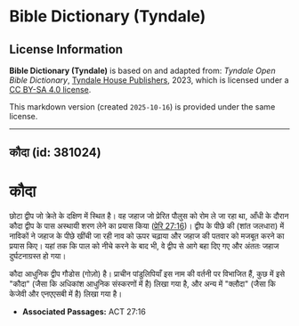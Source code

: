 # Bible Dictionary (Tyndale)

## License Information

**Bible Dictionary (Tyndale)** is based on and adapted from: _Tyndale Open Bible Dictionary_, [Tyndale House Publishers](https://tyndaleopenresources.com/), 2023, which is licensed under a [CC BY-SA 4.0 license](https://creativecommons.org/licenses/by-sa/4.0/legalcode.en).

This markdown version (created `2025-10-16`) is provided under the same license.



--------------------------------

## कौदा (id: 381024)

कौदा
====

छोटा द्वीप जो क्रेते के दक्षिण में स्थित है। वह जहाज जो प्रेरित पौलुस को रोम ले जा रहा था, आँधी के दौरान कौदा द्वीप के पास अस्थायी शरण लेने का प्रयास किया ([प्रेरि 27:16](https://ref.ly/Acts27:16))। द्वीप के पीछे की (शांत जलधारा) में नाविकों ने जहाज के पीछे खींची जा रही नाव को ऊपर चढ़ाया और जहाज की पतवार को मजबूत करने का प्रयास किए। यहां तक कि पाल को नीचे करने के बाद भी, वे द्वीप से आगे बहा दिए गए और अंततः जहाज दुर्घटनाग्रस्त हो गया।

कौदा आधुनिक द्वीप गौडोस (गोज़ो) है। प्राचीन पांडुलिपियाँ इस नाम की वर्तनी पर विभाजित हैं, कुछ में इसे "कौदा" (जैसा कि अधिकांश आधुनिक संस्करणों में है) लिखा गया है, और अन्य में "क्लौदा" (जैसा कि केजेवी और एनएएसबी में है) लिखा गया है।

* **Associated Passages:** ACT 27:16

